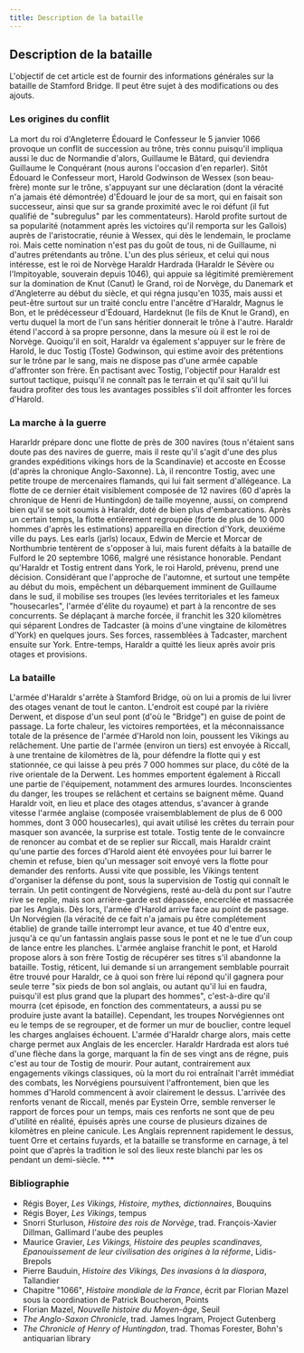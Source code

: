 ```yaml
---
title: Description de la bataille
---
```

## Description de la bataille
L'objectif de cet article est de fournir des informations générales sur la bataille de Stamford Bridge. Il peut être sujet à des modifications ou des ajouts.

### Les origines du conflit
La mort du roi d'Angleterre Édouard le Confesseur le 5 janvier 1066 provoque un conflit de succession au trône, très connu puisqu'il impliqua aussi le duc de Normandie d'alors, Guillaume le Bâtard, qui deviendra Guillaume le Conquérant (nous aurons l'occasion d'en reparler). Sitôt Édouard le Confesseur mort, Harold Godwinson de Wessex (son beau-frère) monte sur le trône, s'appuyant sur une déclaration (dont la véracité n'a jamais été démontrée) d'Édouard le jour de sa mort, qui en faisait son successeur, ainsi que sur sa grande proximité avec le roi défunt (il fut qualifié de "subregulus" par les commentateurs). Harold profite surtout de sa popularité (notamment après les victoires qu'il remporta sur les Gallois) auprès de l'aristocratie, réunie à Wessex, qui dès le lendemain, le proclame roi. Mais cette nomination n'est pas du goût de tous, ni de Guillaume, ni d'autres prétendants au trône. L'un des plus sérieux, et celui qui nous intéresse, est le roi de Norvège Haraldr Hardrada (Haraldr le Sévère ou l'Impitoyable, souverain depuis 1046), qui appuie sa légitimité premièrement sur la domination de Knut (Canut) le Grand, roi de Norvège, du Danemark et d'Angleterre au début du siècle, et qui régna jusqu'en 1035, mais aussi et peut-être surtout sur un traité conclu entre l'ancêtre d'Haraldr, Magnus le Bon, et le prédécesseur d'Édouard, Hardeknut (le fils de Knut le Grand), en vertu duquel la mort de l'un sans héritier donnerait le trône à l'autre. Haraldr étend l'accord à sa propre personne, dans la mesure où il est le roi de Norvège. Quoiqu'il en soit, Haraldr va également s'appuyer sur le frère de Harold, le duc Tostig (Toste) Godwinson, qui estime avoir des prétentions sur le trône par le sang, mais ne dispose pas d'une armée capable d'affronter son frère. En pactisant avec Tostig, l'objectif pour Haraldr est surtout tactique, puisqu'il ne connaît pas le terrain et qu'il sait qu'il lui faudra profiter des tous les avantages possibles s'il doit affronter les forces d'Harold.

### La marche à la guerre
Hararldr prépare donc une flotte de près de 300 navires (tous n'étaient sans doute pas des navires de guerre, mais il reste qu'il s'agit d'une des plus grandes expéditions vikings hors de la Scandinavie) et accoste en Écosse (d'après la chronique Anglo-Saxonne). Là, il rencontre Tostig, avec une petite troupe de mercenaires flamands, qui lui fait serment d'allégeance. La flotte de ce dernier était visiblement composée de 12 navires (60 d'après la chronique de Henri de Huntingdon) de taille moyenne, aussi, on comprend bien qu'il se soit soumis à Haraldr, doté de bien plus d'embarcations. Après un certain temps, la flotte entièrement regroupée (forte de plus de 10 000 hommes d'après les estimations) appareilla en direction d'York, deuxiéme ville du pays. Les earls (jarls) locaux, Edwin de Mercie et Morcar de Northumbrie tentèrent de s'opposer à lui, mais furent défaits à la bataille de Fulford le  20 septembre 1066, malgré une résistance honorable. Pendant qu'Haraldr et Tostig entrent dans York, le roi Harold, prévenu, prend une décision. Considérant que l'approche de l'automne, et surtout une tempête au début du mois, empêchent un débarquement imminent de Guillaume dans le sud, il mobilise ses troupes (les levées territoriales et les fameux "housecarles", l'armée d'élite du royaume) et part à la rencontre de ses concurrents. Se déplaçant à marche forcée, il franchit les 320 kilomètres qui séparent Londres de Tadcaster (à moins d'une vingtaine de kilomètres d'York) en quelques jours. Ses forces, rassemblées à Tadcaster, marchent ensuite sur York. Entre-temps, Haraldr a quitté les lieux après avoir pris otages et provisions.

### La bataille
L'armée d'Haraldr s'arrête à Stamford Bridge, où on lui a promis de lui livrer des otages venant de tout le canton. L'endroit est coupé par la rivière Derwent, et dispose d'un seul pont (d'où le "Bridge") en guise de point de passage. La forte chaleur, les victoires remportées, et la méconnaissance totale de la présence de l'armée d'Harold non loin, poussent les Vikings au relâchement. Une partie de l'armée (environ un tiers) est envoyée à Riccall, à une trentaine de kilomètres de là, pour défendre la flotte qui y est stationnée, ce qui laisse à peu prés 7 000 hommes sur place, du côté de la rive orientale de la Derwent. Les hommes emportent également à Riccall une partie de l'équipement, notamment des armures lourdes. Inconscientes du danger, les troupes se relâchent et certains se baignent même. Quand Haraldr voit, en lieu et place des otages attendus, s'avancer à grande vitesse l'armée anglaise (composée vraisemblablement de plus de 6 000 hommes, dont 3 000 housecarles), qui avait utilisé les crêtes du terrain pour masquer son avancée, la surprise est totale. Tostig tente de le convaincre de renoncer au combat et de se replier sur Riccall, mais Haraldr craint qu'une partie des forces d'Harold aient été envoyées pour lui barrer le chemin et refuse, bien qu'un messager soit envoyé vers la flotte pour demander des renforts. Aussi vite que possible, les Vikings tentent d'organiser la défense du pont, sous la supervision de Tostig qui connaît le terrain. Un petit contingent de Norvégiens, resté au-delà du pont sur l'autre rive se replie, mais son arrière-garde est dépassée, encerclée et massacrée par les Anglais. Dès lors, l'armée d'Harold arrive face au point de passage. Un Norvégien (la véracité de ce fait n'a jamais pu être complétement établie) de grande taille interrompt leur avance, et tue 40 d'entre eux, jusqu'à ce qu'un fantassin anglais passe sous le pont et ne le tue d'un coup de lance entre les planches. L'armée anglaise franchit le pont, et Harold propose alors à son frère Tostig de récupérer ses titres s'il abandonne la bataille. Tostig, réticent, lui demande si un arrangement semblable pourrait être trouvé pour Haraldr, ce à quoi son frère lui répond qu'il gagnera pour seule terre "six pieds de bon sol anglais, ou autant qu'il lui en faudra, puisqu'il est plus grand que la plupart des hommes", c'est-à-dire qu'il mourra (cet épisode, en fonction des commentateurs, a aussi pu se produire juste avant la bataille). Cependant, les troupes Norvégiennes ont eu le temps de se regrouper, et de former un mur de bouclier, contre lequel les charges anglaises échouent. L'armée d'Haraldr charge alors, mais cette charge permet aux Anglais de les encercler. Haraldr Hardrada est alors tué d'une flèche dans la gorge, marquant la fin de ses vingt ans de régne, puis c'est au tour de Tostig de mourir. Pour autant, contrairement aux engagements vikings classiques, où la mort du roi entraînait l'arrêt immédiat des combats, les Norvégiens poursuivent l'affrontement, bien que les hommes d'Harold commencent à avoir clairement le dessus. L'arrivée des renforts venant de Riccall, menés par Eystein Orre, semble renverser le rapport de forces pour un temps, mais ces renforts ne sont que de peu d'utilité en réalité, épuisés après une course de plusieurs dizaines de kilomètres en pleine canicule. Les Anglais reprennent rapidement le dessus, tuent Orre et certains fuyards, et la bataille se transforme en carnage, à tel point que d'après la tradition le sol des lieux reste blanchi par les os pendant un demi-siècle.                                                                                    ***
### Bibliographie
- Régis Boyer, *Les Vikings, Histoire, mythes, dictionnaires*, Bouquins
- Régis Boyer, *Les Vikings*, tempus
- Snorri Sturluson, *Histoire des rois de Norvège*, trad. François-Xavier Dillman, Gallimard l'aube des peuples
- Maurice Gravier, *Les Vikings, Histoire des peuples scandinaves, Epanouissement de leur civilisation des origines à la réforme*, Lidis-Brepols
- Pierre Bauduin, *Histoire des Vikings, Des invasions à la diaspora*, Tallandier
- Chapitre "1066", *Histoire mondiale de la France*, écrit par Florian Mazel sous la coordination de Patrick Boucheron, Points
- Florian Mazel, *Nouvelle histoire du Moyen-âge*, Seuil
- *The Anglo-Saxon Chronicle*, trad. James Ingram, Project Gutenberg
- *The Chronicle of Henry of Huntingdon*, trad. Thomas Forester, Bohn's antiquarian library

